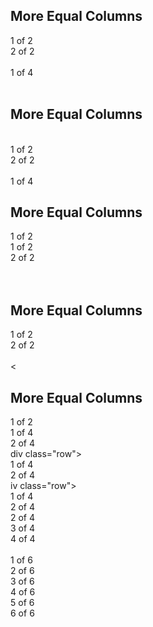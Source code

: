 <!DOCTYPE html>
<html lang="en">
<head>
  <title>Bootstrap Example</title>
  <meta charset="utf-8">
  <meta name="viewport" content="width=device-width, initial-scale=1">
<link rel="stylesheet" href="https://maxcdn.bootstrapcdn.com/bootstrap/4.5.2/css/bootstrap.min.css">
  <script src="https://ajax.googleapis.com/ajax/libs/jquery/3.5.1/jquery.min.js"></script>
  <script src="https://cdnjs.cloudflare.com/ajax/libs/popper.js/1.16.0/umd/popper.min.js"></script>
  <script <script src="https://maxcdn.bootstrapcdn.com/bootstrap/4.5.2/js/bootstrap.min.js"></script>
</head>
<body>
<div class="container-fluid">
  <h2>More Equal Columns</h2>
  <div class="row">
    <div class="col bg-success">1 of 2</div>
    <div class="col bg-warning">2 of 2</div>
  </div>
  <br>
  <div class="row">
<div class="col bg-success">1 of 4</div>
    <!DOCTYPE html>
<html lang="en">
<head>
  <title>Bootstrap Example</title>
  <meta charset="utf-8">
  <meta name="viewport" content="width=device-width, initial-scale=1">
<link rel="stylesheet" href="https://maxcdn.bootstrapcdn.com/bootstrap/4.5.2/css/bootstrap.min.css">
  <script src="https://ajax.googleapis.com/ajax/libs/jquery/3.5.1/jquery.min.js"></script>
<script src="https://cdnjs.cloudflare.com/ajax/libs/popper.js/1.16.0/umd/popper.min.js"></script>
  <script src="https://cdnjs.cloudflare.com/ajax/libs/popper.js/1.16.0/umd/popper.min.js"></script>
  <script  src="https://maxcdn.bootstrapcdn.com/bootstrap/4.5.2/js/bootstrap.min.js"></script>
</head>
<body>
<div class="container-fluid">
  <h2>More Equal Columns</h2>
  <div class="row">
    <div class="col bg-success">1 of 2</div>
    <div class="col bg-warning">2 of 2</div>
</div>
  <br>
  <div class="row">
    <div class="col bg-success">1 of 4</div>
    <!DOCTYPE html>
<html lang="en">
<head>
  <title>Bootstrap Example</title>
  <meta charset="utf-8">
  <meta name="viewport" content="width=device-width, initial-scale=1">
  <link rel="stylesheet"href="https://maxcdn.bootstrapcdn.com/bootstrap/4.5.2/css/bootstrap.min.css">
  <script src="https://ajax.googleapis.com/ajax/libs/jquery/3.5.1/jquery.min.js"></script>
<script src="https://maxcdn.bootstrapcdn.com/bootstrap/4.5.2/js/bootstrap.min.js"></script>
</head>
<body>
<div class="container-fluid">
  <h2>More Equal Columns</h2>
  <div class="row">
    <div class="col bg-success">1 of 2</div>
<div class="col bg-success">1 of 2</div>
    <div class="col bg-warning">2 of 2</div>
  </div>
  <br>
  <d<!DOCTYPE html>
<html lang="en">
<head>
  <title>Bootstrap Example</title>
  <meta charset="utf-8">
  <meta name="viewport" 
content="width=device-width, initial-scale=1">
  <link rel="stylesheet" href="https://maxcdn.bootstrapcdn.com/bootstrap/4.5.2/css/bootstrap.min.css">
<script src="https://ajax.googleapis.com/ajax/libs/jquery/3.5.1/jquery.min.js"></script>
  <script src="https://cdnjs.cloudflare.com/ajax/libs/popper.js/1.16.0/umd/popper.min.js"></script>
<script src="https://maxcdn.bootstrapcdn.com/bootstrap/4.5.2/js/bootstrap.min.js"></script>
</head>
<body>
<div class="container-fluid">
  <h2>More Equal Columns</h2>
  <div class="row">
    <div class="col bg-success">1 of 2</div>
    <div class="col bg-warning">2 of 2</div>
</div>
  <br>
  <<!DOCTYPE html>
<html lang="en">
<head>
  <title>Bootstrap Example</title>
  <meta charset="utf-8">
  <meta name="viewport" 
content="width=device-width, initial-scale=1">
  <link rel="stylesheet" href="https://maxcdn.bootstrapcdn.com/bootstrap/4.5.2/css/bootstrap.min.css">
<script src="https://ajax.googleapis.com/ajax/libs/jquery/3.5.1/jquery.min.js"></script>
  <script src="https://cdnjs.cloudflare.com/ajax/libs/popper.js/1.16.0/umd/popper.min.js"></script>
<script src="https://maxcdn.bootstrapcdn.com/bootstrap/4.5.2/js/bootstrap.min.js"></script>
</head>
<body>
<div class="container-fluid">
  <h2>More Equal Columns</h2>
  <div class="row">
    <div class="col bg-success">1 of 2</div>
<div class="col bg-success">1 of 4</div>
    <div class="col bg-warning">2 of 4</div>div class="row">
    <div class="col bg-success">1 of 4</div>
    <div class="col bg-warning">2 of 4</div>iv class="row">
<div class="col bg-success">1 of 4</div>
    <div class="col bg-warning">2 of 4</div><div class="col bg-warning">2 of 4</div>
    <div class="col bg-success">3 of 4</div>
<div class="col bg-warning">4 of 4</div>
  </div>
  <br>
  <div class="row">
    <div class="col bg-success">1 of 6</div>
<div class="col bg-warning">2 of 6</div>
    <div class="col bg-success">3 of 6</div>
    <div class="col bg-warning">4 of 6</div>
<div class="col bg-success">5 of 6</div>
    <div class="col bg-warning">6 of 6</div>
  </div>
</div>

</body>
</html>
